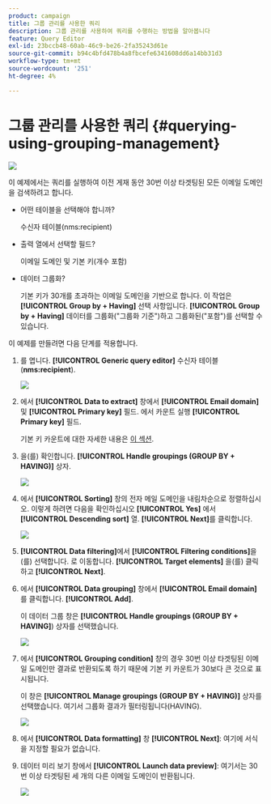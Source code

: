 ```yaml
---
product: campaign
title: 그룹 관리를 사용한 쿼리
description: 그룹 관리를 사용하여 쿼리를 수행하는 방법을 알아봅니다
feature: Query Editor
exl-id: 23bccb48-60ab-46c9-be26-2fa35243d61e
source-git-commit: b94c4bfd478b4a8fbcefe6341608dd6a14bb31d3
workflow-type: tm+mt
source-wordcount: '251'
ht-degree: 4%

---
```


# 그룹 관리를 사용한 쿼리 {#querying-using-grouping-management}

![](../../assets/common.svg)

이 예제에서는 쿼리를 실행하여 이전 게재 동안 30번 이상 타겟팅된 모든 이메일 도메인을 검색하려고 합니다.

* 어떤 테이블을 선택해야 합니까?

   수신자 테이블(nms:recipient)

* 출력 열에서 선택할 필드?

   이메일 도메인 및 기본 키(개수 포함)

* 데이터 그룹화?

   기본 키가 30개를 초과하는 이메일 도메인을 기반으로 합니다. 이 작업은 **[!UICONTROL Group by + Having]** 선택 사항입니다. **[!UICONTROL Group by + Having]** 데이터를 그룹화(&quot;그룹화 기준&quot;)하고 그룹화된(&quot;포함&quot;)를 선택할 수 있습니다.

이 예제를 만들려면 다음 단계를 적용합니다.

1. 를 엽니다. **[!UICONTROL Generic query editor]** 수신자 테이블(**nms:recipient**).

   ![](assets/query_editor_02.png)

1. 에서 **[!UICONTROL Data to extract]** 창에서 **[!UICONTROL Email domain]** 및 **[!UICONTROL Primary key]** 필드. 에서 카운트 실행 **[!UICONTROL Primary key]** 필드.

   기본 키 카운트에 대한 자세한 내용은 [이 섹션](../../platform/using/defining-filter-conditions.md#building-expressions).

1. 을(를) 확인합니다. **[!UICONTROL Handle groupings (GROUP BY + HAVING)]** 상자.

   ![](assets/query_editor_nveau_29.png)

1. 에서 **[!UICONTROL Sorting]** 창의 전자 메일 도메인을 내림차순으로 정렬하십시오. 이렇게 하려면 다음을 확인하십시오 **[!UICONTROL Yes]** 에서 **[!UICONTROL Descending sort]** 열. **[!UICONTROL Next]**&#x200B;를 클릭합니다.

   ![](assets/query_editor_nveau_70.png)

1. **[!UICONTROL Data filtering]**&#x200B;에서 **[!UICONTROL Filtering conditions]**&#x200B;을(를) 선택합니다. 로 이동합니다. **[!UICONTROL Target elements]** 을(를) 클릭하고 **[!UICONTROL Next]**.
1. 에서 **[!UICONTROL Data grouping]** 창에서 **[!UICONTROL Email domain]** 를 클릭합니다. **[!UICONTROL Add]**.

   이 데이터 그룹 창은 **[!UICONTROL Handle groupings (GROUP BY + HAVING]**) 상자를 선택했습니다.

   ![](assets/query_editor_blocklist_04.png)

1. 에서 **[!UICONTROL Grouping condition]** 창의 경우 30번 이상 타겟팅된 이메일 도메인만 결과로 반환되도록 하기 때문에 기본 키 카운트가 30보다 큰 것으로 표시됩니다.

   이 창은 **[!UICONTROL Manage groupings (GROUP BY + HAVING)]** 상자를 선택했습니다. 여기서 그룹화 결과가 필터링됩니다(HAVING).

   ![](assets/query_editor_blocklist_05.png)

1. 에서 **[!UICONTROL Data formatting]** 창 **[!UICONTROL Next]**: 여기에 서식을 지정할 필요가 없습니다.
1. 데이터 미리 보기 창에서 **[!UICONTROL Launch data preview]**: 여기서는 30번 이상 타겟팅된 세 개의 다른 이메일 도메인이 반환됩니다.

   ![](assets/query_editor_blocklist_06.png)

